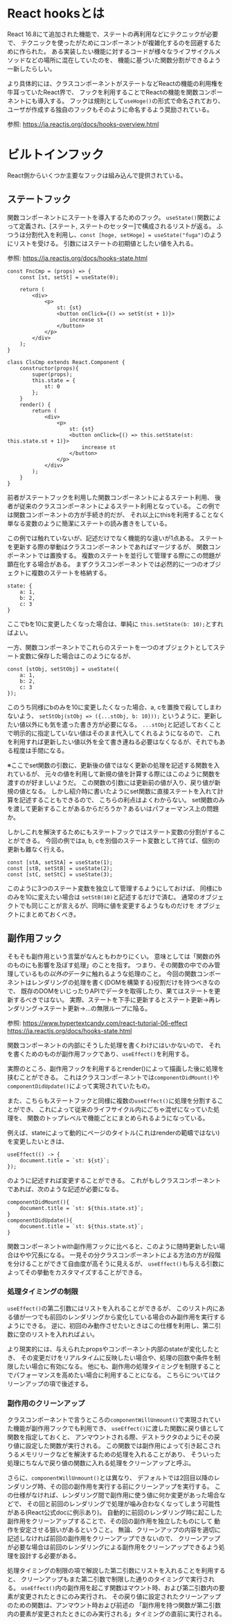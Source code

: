 # React hooksとは
React 16.8にて追加された機能で、ステートの再利用などにテクニックが必要で、
テクニックを使ったがためにコンポーネントが複雑化するのを回避するために作られた。
ある実装したい機能に対するコードが様々なライフサイクルメソッドなどの場所に混在していたのを、
機能に基づいた関数分割ができるよう一新したらしい。

より具体的には、クラスコンポーネントがステートなどReactの機能の利用権を牛耳っていたReact界で、
フックを利用することでReactの機能を関数コンポーネントにも導入する。
フックは規則として`useHoge()`の形式で命名されており、
ユーザが作成する独自のフックもそのように命名するよう奨励されている。

参照: https://ja.reactjs.org/docs/hooks-overview.html

# ビルトインフック
React側からいくつか主要なフックは組み込んで提供されている。

## ステートフック
関数コンポーネントにステートを導入するためのフック。
`useState()`関数によって定義され、[ステート, ステートのセッター]で構成されるリストが返る。
ふつうは分割代入を利用し、`const [hoge, setHoge] = useState("fuga")`のようにリストを受ける。
引数にはステートの初期値としたい値を入れる。

参照: https://ja.reactjs.org/docs/hooks-state.html

```React
const FncCmp = (props) => {
    const [st, setSt] = useState(0);

    return (
        <div>
            <p>
                st: {st}
                <button onClick={() => setSt(st + 1)}>
                    increase st
                </button>
            </p>
        </div>
    );
}

class ClsCmp extends React.Component {
    constructor(props){
        super(props);
        this.state = {
            st: 0
        };
    }
    render() {
        return (
            <div>
                <p>
                    st: {st}
                    <button onClick={() => this.setState(st: this.state.st + 1)}>
                        increase st
                    </button>
                </p>
            </div>
        );
    }
}
```

前者がステートフックを利用した関数コンポーネントによるステート利用、
後者が従来のクラスコンポーネントによるステート利用となっている。
この例では関数コンポーネントの方が手続き的だが、
それ以上にthisを利用することなく単なる変数のように簡潔にステートの読み書きをしている。

この例では触れていないが、記述だけでなく機能的な違いが1点ある。
ステートを更新する際の挙動はクラスコンポーネントであればマージするが、
関数コンポーネントでは置換する。
複数のステートを並行して管理する際にこの問題が顕在化する場合がある。
まずクラスコンポーネントでは必然的に一つのオブジェクトに複数のステートを格納する。
```
state: {
    a: 1,
    b: 2,
    c: 3
}
```
ここでbを10に変更したくなった場合は、単純に
`this.setState(b: 10);`とすればよい。

一方、関数コンポーネントでこれらのステートを一つのオブジェクトとしてステート変数に保存した場合はこのようになるが、
```
const [stObj, setStObj] = useState({
    a: 1,
    b: 2,
    c: 3
});
```
このうち同様にbのみを10に変更したくなった場合、a, cを置換で殺してしまわないよう、
`setStObj(stObj => ({...stObj, b: 10}));`
というように、更新したい値以外にも気を遣った書き方が必要になる。
`...stObj`と記述しておくことで明示的に指定していない値はそのまま代入してくれるようになるので、
これを利用すれば更新したい値以外を全て書き連ねる必要はなくなるが、それでもある程度は手間になる。

※ここでset関数の引数に、更新後の値ではなく更新の処理を記述する関数を入れているが、
元々の値を利用して新規の値を計算する際にはこのように関数を渡すのが好ましいようだ。
この関数の引数には更新前の値が入り、戻り値が新規の値となる。
しかし紹介時に書いたようにset関数に直接ステートを入れて計算を記述することもできるので、
こちらの利点はよくわからない。
set関数のみを渡して更新することがあるからだろうか？あるいはパフォーマンス上の問題か。

しかしこれを解決するためにもステートフックではステート変数の分割がすることができる。
今回の例ではa, b, cを別個のステート変数として持てば、個別の更新も難なく行える。
```
const [stA, setStA] = useState(1);
const [stB, setStB] = useState(2);
const [stC, setStC] = useState(3);
```
このように3つのステート変数を独立して管理するようにしておけば、
同様にbのみを10に変えたい場合は
`setStB(10)`と記述するだけで済む。
通常のオブジェクトでも同じことが言えるが、同時に値を変更するようなものだけを
オブジェクトにまとめておくべき。

## 副作用フック
そもそも副作用という言葉がなんともわかりにくい。
意味としては「関数の外のものにも影響を及ぼす処理」のことを指す。
つまり、その関数の中でのみ管理しているもの*以外の*データに触れるような処理のこと。
今回の関数コンポーネントはレンダリングの処理を書く(DOMを構築する)役割だけを持つべきなので、
既存のDOMをいじったりAPIでデータを取得したり、果てはステートを更新するべきではない。
実際、ステートを下手に更新するとステート更新→再レンダリング→ステート更新→…の無限ループに陥る。

参照:
https://www.hypertextcandy.com/react-tutorial-06-effect
https://ja.reactjs.org/docs/hooks-state.html

関数コンポーネントの内部にそうした処理を書くわけにはいかないので、
それを書くためのものが副作用フックであり、`useEffect()`を利用する。

実際のところ、副作用フックを利用するとrender()によって描画した後に処理を挟むことができる。
これはクラスコンポーネントでは`componentDidMount()`や`componentDidUpdate()`によって実現されていたもの。

また、こちらもステートフックと同様に複数の`useEffect()`に処理を分割することができ、
これによって従来のライフサイクル内にごちゃ混ぜになっていた処理を、
関数のトップレベルで機能ごとにまとめられるようになっている。

例えば、stateによって動的にページのタイトル(これはrenderの範疇ではない)を変更したいときは、

```
useEffect(() -> {
    document.title = `st: ${st}`;
});
```
のように記述すれば変更することができる。
これがもしクラスコンポーネントであれば、次のような記述が必要になる。

```
componentDidMount(){
    document.title = `st: ${this.state.st}`;
}
componentDidUpdate(){
    document.title = `st: ${this.state.st}`;
}
```
関数コンポーネントwith副作用フックに比べると、このように随時更新したい場合はやや冗長になる。
一見その分クラスコンポーネントによる方法の方が段階を分けることができて自由度が高そうに見えるが、
`useEffect()`も与える引数によってその挙動をカスタマイズすることができる。

### 処理タイミングの制限
`useEffect()`の第二引数にはリストを入れることができるが、
このリスト内にある値が一つでも前回のレンダリングから変化している場合のみ副作用を実行するようにできる。
逆に、初回のみ動作させたいときはこの仕様を利用し、第二引数に空のリストを入れればよい。

より現実的には、与えられたpropsやコンポーネント内部のstateが変化したとき、
その変更だけをリアルタイムに反映したい場合や、処理の回数や条件を制限したい場合に有効になる。
他にも、副作用の処理タイミングを制限することでパフォーマンスを高めたい場合に利用することになる。
こちらについてはクリーンアップの項で後述する。

### 副作用のクリーンアップ
クラスコンポーネントで言うところの`componentWillUnmount()`で実現されていた機能が副作用フックでも利用でき、
`useEffect()`に渡した関数に戻り値として関数を指定しておくと、
アンマウントされる際、デストラクタのようにその戻り値に設定した関数が実行される。
この関数では副作用によって引き起こされうるメモリリークなどを解決するための処理を入れることがあり、
そういった処理にちなんで戻り値の関数に入れる処理をクリーンアップと呼ぶ。

さらに、`componentWillUnmount()`とは異なり、
デフォルトでは2回目以降のレンダリング時、その回の副作用を実行する前にクリーンアップを実行する。
この仕様がなければ、レンダリング間で副作用に使う値に何か変更があった場合などで、
その回と前回のレンダリングで処理が噛み合わなくなってしまう可能性がある(React公式docに例示あり)。
自動的に前回のレンダリング時に起こした副作用をクリーンアップすることで、その回の副作用を独立したものにして
動作を安定させる狙いがあるということ。
無論、クリーンアップの内容を適切に記述しなければ前回の副作用をクリーンアップできないので、
クリーンアップが必要な場合は前回のレンダリングによる副作用をクリーンアップできるよう処理を設計する必要がある。

処理タイミングの制限の項で解説した第二引数にリストを入れることを利用すると、
クリーンアップもまた第二引数で制限した通りのタイミングで実行される。
`useEffect()`内の副作用を起こす関数はマウント時、および第二引数内の要素が変更されたときにのみ実行され、
その戻り値に設定されたクリーンアップのための関数は、アンマウント時および前述の
「副作用を持つ関数が第二引数内の要素が変更されたときにのみ実行される」タイミングの直前に実行される。

